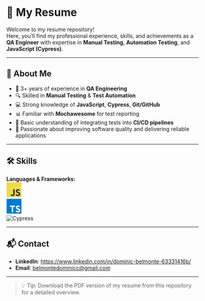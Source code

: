 # 📄 My Resume

Welcome to my resume repository!  
Here, you’ll find my professional experience, skills, and achievements as a **QA Engineer** with expertise in **Manual Testing**, **Automation Testing**, and **JavaScript (Cypress)**.

---

## 📌 About Me
- 🧪 3+ years of experience in **QA Engineering**
- 🔍 Skilled in **Manual Testing** & **Test Automation**
- 💻 Strong knowledge of **JavaScript**, **Cypress**, **Git/GitHub**
- 📊 Familiar with **Mochawesome** for test reporting
- 🚀 Basic understanding of integrating tests into **CI/CD pipelines**
- 📂 Passionate about improving software quality and delivering reliable applications

---

## 🛠 Skills

**Languages & Frameworks:**  
<img src="https://raw.githubusercontent.com/devicons/devicon/master/icons/javascript/javascript-original.svg" alt="JavaScript" width="40" height="40"/>  
<img src="https://raw.githubusercontent.com/devicons/devicon/master/icons/typescript/typescript-original.svg" alt="TypeScript" width="40" height="40"/>  
<img src="https://raw.githubusercontent.com/cypress-io/cypress-icons/master/src/logo/cypress-io-logo-round.svg" alt="Cypress" width="40" height="40"/>  

---

## 📬 Contact
- **LinkedIn**: https://www.linkedin.com/in/dominic-belmonte-63331416b/
- **Email**: belmontedominicc@gmail.com

---

> 💡 *Tip:* Download the PDF version of my resume from this repository for a detailed overview.
